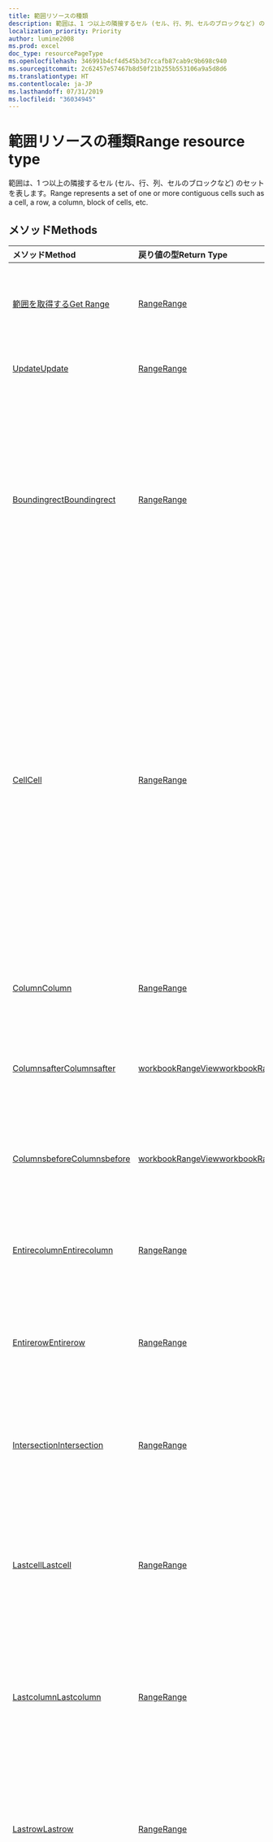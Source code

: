 ```yaml
---
title: 範囲リソースの種類
description: 範囲は、1 つ以上の隣接するセル (セル、行、列、セルのブロックなど) のセットを表します。
localization_priority: Priority
author: lumine2008
ms.prod: excel
doc_type: resourcePageType
ms.openlocfilehash: 346991b4cf4d545b3d7ccafb87cab9c9b698c940
ms.sourcegitcommit: 2c62457e57467b8d50f21b255b553106a9a5d8d6
ms.translationtype: HT
ms.contentlocale: ja-JP
ms.lasthandoff: 07/31/2019
ms.locfileid: "36034945"
---
```

# <a name="range-resource-type"></a><span data-ttu-id="6cb67-103">範囲リソースの種類</span><span class="sxs-lookup"><span data-stu-id="6cb67-103">Range resource type</span></span>

<span data-ttu-id="6cb67-104">範囲は、1 つ以上の隣接するセル (セル、行、列、セルのブロックなど) のセットを表します。</span><span class="sxs-lookup"><span data-stu-id="6cb67-104">Range represents a set of one or more contiguous cells such as a cell, a row, a column, block of cells, etc.</span></span>


## <a name="methods"></a><span data-ttu-id="6cb67-105">メソッド</span><span class="sxs-lookup"><span data-stu-id="6cb67-105">Methods</span></span>

| <span data-ttu-id="6cb67-106">メソッド</span><span class="sxs-lookup"><span data-stu-id="6cb67-106">Method</span></span>           | <span data-ttu-id="6cb67-107">戻り値の型</span><span class="sxs-lookup"><span data-stu-id="6cb67-107">Return Type</span></span>    |<span data-ttu-id="6cb67-108">説明</span><span class="sxs-lookup"><span data-stu-id="6cb67-108">Description</span></span>|
|:---------------|:--------|:----------|
|[<span data-ttu-id="6cb67-109">範囲を取得する</span><span class="sxs-lookup"><span data-stu-id="6cb67-109">Get Range</span></span>](../api/range-get.md) | [<span data-ttu-id="6cb67-110">Range</span><span class="sxs-lookup"><span data-stu-id="6cb67-110">Range</span></span>](range.md) |<span data-ttu-id="6cb67-111">範囲オブジェクトのプロパティと関係を読み取ります。</span><span class="sxs-lookup"><span data-stu-id="6cb67-111">Read properties and relationships of range object.</span></span>|
|[<span data-ttu-id="6cb67-112">Update</span><span class="sxs-lookup"><span data-stu-id="6cb67-112">Update</span></span>](../api/range-update.md) | [<span data-ttu-id="6cb67-113">Range</span><span class="sxs-lookup"><span data-stu-id="6cb67-113">Range</span></span>](range.md)   |<span data-ttu-id="6cb67-114">範囲オブジェクトを更新します。</span><span class="sxs-lookup"><span data-stu-id="6cb67-114">Update Range object.</span></span> |
|[<span data-ttu-id="6cb67-115">Boundingrect</span><span class="sxs-lookup"><span data-stu-id="6cb67-115">Boundingrect</span></span>](../api/range-boundingrect.md)|[<span data-ttu-id="6cb67-116">Range</span><span class="sxs-lookup"><span data-stu-id="6cb67-116">Range</span></span>](range.md)|<span data-ttu-id="6cb67-p101">指定した範囲を包含する、最小の Range オブジェクトを取得します。たとえば、"B2:C5" と "D10:E15" の GetBoundingRect は、"B2:E16" になります。</span><span class="sxs-lookup"><span data-stu-id="6cb67-p101">Gets the smallest range object that encompasses the given ranges. For example, the GetBoundingRect of "B2:C5" and "D10:E15" is "B2:E16".</span></span>|
|[<span data-ttu-id="6cb67-119">Cell</span><span class="sxs-lookup"><span data-stu-id="6cb67-119">Cell</span></span>](../api/range-cell.md)|[<span data-ttu-id="6cb67-120">Range</span><span class="sxs-lookup"><span data-stu-id="6cb67-120">Range</span></span>](range.md)|<span data-ttu-id="6cb67-p102">行と列の番号に基づいて、1 つのセルを含んだ範囲オブジェクトを取得します。以外このセルは、ワークシートのグリッド内であれば、親の範囲の境界の外のセルであってもかまいません。返されるセルは、範囲の左上のセルを基準に配置されます。</span><span class="sxs-lookup"><span data-stu-id="6cb67-p102">Gets the range object containing the single cell based on row and column numbers. The cell can be outside the bounds of its parent range, so long as it's stays within the worksheet grid. The returned cell is located relative to the top left cell of the range.</span></span>|
|[<span data-ttu-id="6cb67-124">Column</span><span class="sxs-lookup"><span data-stu-id="6cb67-124">Column</span></span>](../api/range-column.md)|[<span data-ttu-id="6cb67-125">Range</span><span class="sxs-lookup"><span data-stu-id="6cb67-125">Range</span></span>](range.md)|<span data-ttu-id="6cb67-126">範囲に含まれる列を 1 つ取得します。</span><span class="sxs-lookup"><span data-stu-id="6cb67-126">Gets a column contained in the range.</span></span>|
|[<span data-ttu-id="6cb67-127">Columnsafter</span><span class="sxs-lookup"><span data-stu-id="6cb67-127">Columnsafter</span></span>](../api/workbookrange-columnsafter.md)|[<span data-ttu-id="6cb67-128">workbookRangeView</span><span class="sxs-lookup"><span data-stu-id="6cb67-128">workbookRangeView</span></span>](workbookrangeview.md)|<span data-ttu-id="6cb67-129">指定した範囲の右にある特定の列数を取得します。</span><span class="sxs-lookup"><span data-stu-id="6cb67-129">Gets a certain number of columns to the right of the given range.</span></span>|
|[<span data-ttu-id="6cb67-130">Columnsbefore</span><span class="sxs-lookup"><span data-stu-id="6cb67-130">Columnsbefore</span></span>](../api/workbookrange-columnsbefore.md)|[<span data-ttu-id="6cb67-131">workbookRangeView</span><span class="sxs-lookup"><span data-stu-id="6cb67-131">workbookRangeView</span></span>](workbookrangeview.md)|<span data-ttu-id="6cb67-132">指定した範囲の左にある特定の列数を取得します。</span><span class="sxs-lookup"><span data-stu-id="6cb67-132">Gets a certain number of columns to the left of the given range.</span></span>|
|[<span data-ttu-id="6cb67-133">Entirecolumn</span><span class="sxs-lookup"><span data-stu-id="6cb67-133">Entirecolumn</span></span>](../api/range-entirecolumn.md)|[<span data-ttu-id="6cb67-134">Range</span><span class="sxs-lookup"><span data-stu-id="6cb67-134">Range</span></span>](range.md)|<span data-ttu-id="6cb67-135">範囲に含まれるすべての列を表すオブジェクトを取得します。</span><span class="sxs-lookup"><span data-stu-id="6cb67-135">Gets an object that represents the entire column of the range.</span></span>|
|[<span data-ttu-id="6cb67-136">Entirerow</span><span class="sxs-lookup"><span data-stu-id="6cb67-136">Entirerow</span></span>](../api/range-entirerow.md)|[<span data-ttu-id="6cb67-137">Range</span><span class="sxs-lookup"><span data-stu-id="6cb67-137">Range</span></span>](range.md)|<span data-ttu-id="6cb67-138">範囲に含まれるすべての行を表すオブジェクトを取得します。</span><span class="sxs-lookup"><span data-stu-id="6cb67-138">Gets an object that represents the entire row of the range.</span></span>|
|[<span data-ttu-id="6cb67-139">Intersection</span><span class="sxs-lookup"><span data-stu-id="6cb67-139">Intersection</span></span>](../api/range-intersection.md)|[<span data-ttu-id="6cb67-140">Range</span><span class="sxs-lookup"><span data-stu-id="6cb67-140">Range</span></span>](range.md)|<span data-ttu-id="6cb67-141">指定した範囲の長方形の交差を表す範囲オブジェクトを取得します。</span><span class="sxs-lookup"><span data-stu-id="6cb67-141">Gets the range object that represents the rectangular intersection of the given ranges.</span></span>|
|[<span data-ttu-id="6cb67-142">Lastcell</span><span class="sxs-lookup"><span data-stu-id="6cb67-142">Lastcell</span></span>](../api/range-lastcell.md)|[<span data-ttu-id="6cb67-143">Range</span><span class="sxs-lookup"><span data-stu-id="6cb67-143">Range</span></span>](range.md)|<span data-ttu-id="6cb67-p103">範囲内の最後のセルを取得します。たとえば、"B2:D5" の最後のセルは "D5" になります。</span><span class="sxs-lookup"><span data-stu-id="6cb67-p103">Gets the last cell within the range. For example, the last cell of "B2:D5" is "D5".</span></span>|
|[<span data-ttu-id="6cb67-146">Lastcolumn</span><span class="sxs-lookup"><span data-stu-id="6cb67-146">Lastcolumn</span></span>](../api/range-lastcolumn.md)|[<span data-ttu-id="6cb67-147">Range</span><span class="sxs-lookup"><span data-stu-id="6cb67-147">Range</span></span>](range.md)|<span data-ttu-id="6cb67-p104">範囲内の最後の列を取得します。たとえば、"B2:D5" の最後の列は "D2:D5" になります。</span><span class="sxs-lookup"><span data-stu-id="6cb67-p104">Gets the last column within the range. For example, the last column of "B2:D5" is "D2:D5".</span></span>|
|[<span data-ttu-id="6cb67-150">Lastrow</span><span class="sxs-lookup"><span data-stu-id="6cb67-150">Lastrow</span></span>](../api/range-lastrow.md)|[<span data-ttu-id="6cb67-151">Range</span><span class="sxs-lookup"><span data-stu-id="6cb67-151">Range</span></span>](range.md)|<span data-ttu-id="6cb67-p105">範囲内の最後の行を取得します。たとえば、"B2:D5" の最後の行は "B5:D5" になります。</span><span class="sxs-lookup"><span data-stu-id="6cb67-p105">Gets the last row within the range. For example, the last row of "B2:D5" is "B5:D5".</span></span>|
|[<span data-ttu-id="6cb67-154">Offsetrange</span><span class="sxs-lookup"><span data-stu-id="6cb67-154">Offsetrange</span></span>](../api/range-offsetrange.md)|[<span data-ttu-id="6cb67-155">Range</span><span class="sxs-lookup"><span data-stu-id="6cb67-155">Range</span></span>](range.md)|<span data-ttu-id="6cb67-p106">指定した範囲からのオフセットで範囲を表すオブジェクトを取得します。返される範囲のディメンションは、この範囲と一致します。結果の範囲が、ワークシートのグリッドの境界線の外にはみ出る場合は、例外がスローされます。</span><span class="sxs-lookup"><span data-stu-id="6cb67-p106">Gets an object which represents a range that's offset from the specified range. The dimension of the returned range will match this range. If the resulting range is forced outside the bounds of the worksheet grid, an exception will be thrown.</span></span>|
|[<span data-ttu-id="6cb67-159">Row</span><span class="sxs-lookup"><span data-stu-id="6cb67-159">Row</span></span>](../api/range-row.md)|[<span data-ttu-id="6cb67-160">Range</span><span class="sxs-lookup"><span data-stu-id="6cb67-160">Range</span></span>](range.md)|<span data-ttu-id="6cb67-161">範囲に含まれている行を 1 つ取得します。</span><span class="sxs-lookup"><span data-stu-id="6cb67-161">Gets a row contained in the range.</span></span>|
|[<span data-ttu-id="6cb67-162">Rowsabove</span><span class="sxs-lookup"><span data-stu-id="6cb67-162">Rowsabove</span></span>](../api/workbookrange-rowsabove.md)|[<span data-ttu-id="6cb67-163">workbookRangeView</span><span class="sxs-lookup"><span data-stu-id="6cb67-163">workbookRangeView</span></span>](workbookrangeview.md)|<span data-ttu-id="6cb67-164">指定した範囲の上にある特定の行数を取得します。</span><span class="sxs-lookup"><span data-stu-id="6cb67-164">Gets a certain number of rows above a given range.</span></span>|
|[<span data-ttu-id="6cb67-165">Rowsbelow</span><span class="sxs-lookup"><span data-stu-id="6cb67-165">Rowsbelow</span></span>](../api/workbookrange-rowsbelow.md)|[<span data-ttu-id="6cb67-166">workbookRangeView</span><span class="sxs-lookup"><span data-stu-id="6cb67-166">workbookRangeView</span></span>](workbookrangeview.md)|<span data-ttu-id="6cb67-167">指定した範囲の下にある特定の行数を取得します。</span><span class="sxs-lookup"><span data-stu-id="6cb67-167">Gets a certain number of rows below a given range.</span></span>|
|[<span data-ttu-id="6cb67-168">Usedrange</span><span class="sxs-lookup"><span data-stu-id="6cb67-168">Usedrange</span></span>](../api/range-usedrange.md)|[<span data-ttu-id="6cb67-169">Range</span><span class="sxs-lookup"><span data-stu-id="6cb67-169">Range</span></span>](range.md)|<span data-ttu-id="6cb67-170">指定した範囲オブジェクトのうち使用されている範囲を返します。</span><span class="sxs-lookup"><span data-stu-id="6cb67-170">Returns the used range of the given range object.</span></span>|
|[<span data-ttu-id="6cb67-171">Clear</span><span class="sxs-lookup"><span data-stu-id="6cb67-171">Clear</span></span>](../api/range-clear.md)|<span data-ttu-id="6cb67-172">なし</span><span class="sxs-lookup"><span data-stu-id="6cb67-172">None</span></span>|<span data-ttu-id="6cb67-173">範囲の値、書式、塗りつぶし、罫線などをクリアします。</span><span class="sxs-lookup"><span data-stu-id="6cb67-173">Clear range values, format, fill, border, etc.</span></span>|
|[<span data-ttu-id="6cb67-174">Delete</span><span class="sxs-lookup"><span data-stu-id="6cb67-174">Delete</span></span>](../api/range-delete.md)|<span data-ttu-id="6cb67-175">なし</span><span class="sxs-lookup"><span data-stu-id="6cb67-175">None</span></span>|<span data-ttu-id="6cb67-176">範囲に関連付けられているセルを削除します。</span><span class="sxs-lookup"><span data-stu-id="6cb67-176">Deletes the cells associated with the range.</span></span>|
|[<span data-ttu-id="6cb67-177">Insert</span><span class="sxs-lookup"><span data-stu-id="6cb67-177">Insert</span></span>](../api/range-insert.md)|[<span data-ttu-id="6cb67-178">Range</span><span class="sxs-lookup"><span data-stu-id="6cb67-178">Range</span></span>](range.md)|<span data-ttu-id="6cb67-p107">この範囲を占めるセルまたはセルの範囲をワークシートに挿入し、領域を空けるために他のセルをシフトします。この時点で空き領域に位置する、新しい Range オブジェクトが返されます。</span><span class="sxs-lookup"><span data-stu-id="6cb67-p107">Inserts a cell or a range of cells into the worksheet in place of this range, and shifts the other cells to make space. Returns a new Range object at the now blank space.</span></span>|
|[<span data-ttu-id="6cb67-181">Merge</span><span class="sxs-lookup"><span data-stu-id="6cb67-181">Merge</span></span>](../api/range-merge.md)|<span data-ttu-id="6cb67-182">なし</span><span class="sxs-lookup"><span data-stu-id="6cb67-182">None</span></span>|<span data-ttu-id="6cb67-183">範囲内のセルをワークシートの 1 つの領域に結合します。</span><span class="sxs-lookup"><span data-stu-id="6cb67-183">Merge the range cells into one region in the worksheet.</span></span>|
|[<span data-ttu-id="6cb67-184">Resizedrange</span><span class="sxs-lookup"><span data-stu-id="6cb67-184">Resizedrange</span></span>](../api/workbookrange-resizedrange.md)|[<span data-ttu-id="6cb67-185">workbookRangeView</span><span class="sxs-lookup"><span data-stu-id="6cb67-185">workbookRangeView</span></span>](workbookrangeview.md)|<span data-ttu-id="6cb67-186">現在の範囲オブジェクトに似た (ただし、右下隅がいくつかの行と列で拡張 (または縮小) されている) 範囲オブジェクトを取得します。</span><span class="sxs-lookup"><span data-stu-id="6cb67-186">Gets a range object similar to the current range object, but with its bottom-right corner expanded (or contracted) by some number of rows and columns.</span></span>|
|[<span data-ttu-id="6cb67-187">Unmerge</span><span class="sxs-lookup"><span data-stu-id="6cb67-187">Unmerge</span></span>](../api/range-unmerge.md)|<span data-ttu-id="6cb67-188">なし</span><span class="sxs-lookup"><span data-stu-id="6cb67-188">None</span></span>|<span data-ttu-id="6cb67-189">範囲内のセルを結合解除して別々のセルにします。</span><span class="sxs-lookup"><span data-stu-id="6cb67-189">Unmerge the range cells into separate cells.</span></span>|
|[<span data-ttu-id="6cb67-190">Visibleview</span><span class="sxs-lookup"><span data-stu-id="6cb67-190">Visibleview</span></span>](../api/workbookrange-visibleview.md)|[<span data-ttu-id="6cb67-191">workbookRangeView</span><span class="sxs-lookup"><span data-stu-id="6cb67-191">workbookRangeView</span></span>](workbookrangeview.md)|<span data-ttu-id="6cb67-192">フィルター済み範囲から、表示されている範囲を取得します。</span><span class="sxs-lookup"><span data-stu-id="6cb67-192">Get the range visible from a filtered range.</span></span>|

## <a name="properties"></a><span data-ttu-id="6cb67-193">プロパティ</span><span class="sxs-lookup"><span data-stu-id="6cb67-193">Properties</span></span>
| <span data-ttu-id="6cb67-194">プロパティ</span><span class="sxs-lookup"><span data-stu-id="6cb67-194">Property</span></span>     | <span data-ttu-id="6cb67-195">型</span><span class="sxs-lookup"><span data-stu-id="6cb67-195">Type</span></span>   |<span data-ttu-id="6cb67-196">説明</span><span class="sxs-lookup"><span data-stu-id="6cb67-196">Description</span></span>|
|:---------------|:--------|:----------|
|<span data-ttu-id="6cb67-197">address</span><span class="sxs-lookup"><span data-stu-id="6cb67-197">address</span></span>|<span data-ttu-id="6cb67-198">string</span><span class="sxs-lookup"><span data-stu-id="6cb67-198">string</span></span>|<span data-ttu-id="6cb67-p108">A1 スタイルの範囲参照を表します。アドレス値には、シート参照が格納されます (例: Sheet1!A1:B4)。読み取り専用です。</span><span class="sxs-lookup"><span data-stu-id="6cb67-p108">Represents the range reference in A1-style. Address value will contain the Sheet reference (e.g. Sheet1!A1:B4). Read-only.</span></span>|
|<span data-ttu-id="6cb67-202">addressLocal</span><span class="sxs-lookup"><span data-stu-id="6cb67-202">addressLocal</span></span>|<span data-ttu-id="6cb67-203">string</span><span class="sxs-lookup"><span data-stu-id="6cb67-203">string</span></span>|<span data-ttu-id="6cb67-p109">ユーザーの言語で指定された範囲の範囲参照を表します。読み取り専用です。</span><span class="sxs-lookup"><span data-stu-id="6cb67-p109">Represents range reference for the specified range in the language of the user. Read-only.</span></span>|
|<span data-ttu-id="6cb67-206">cellCount</span><span class="sxs-lookup"><span data-stu-id="6cb67-206">cellCount</span></span>|<span data-ttu-id="6cb67-207">int</span><span class="sxs-lookup"><span data-stu-id="6cb67-207">int</span></span>|<span data-ttu-id="6cb67-p110">範囲に含まれるセルの数。読み取り専用です。</span><span class="sxs-lookup"><span data-stu-id="6cb67-p110">Number of cells in the range. Read-only.</span></span>|
|<span data-ttu-id="6cb67-210">columnCount</span><span class="sxs-lookup"><span data-stu-id="6cb67-210">columnCount</span></span>|<span data-ttu-id="6cb67-211">int</span><span class="sxs-lookup"><span data-stu-id="6cb67-211">int</span></span>|<span data-ttu-id="6cb67-p111">範囲に含まれる列の合計数を表します。読み取り専用です。</span><span class="sxs-lookup"><span data-stu-id="6cb67-p111">Represents the total number of columns in the range. Read-only.</span></span>|
|<span data-ttu-id="6cb67-214">columnHidden</span><span class="sxs-lookup"><span data-stu-id="6cb67-214">columnHidden</span></span>|<span data-ttu-id="6cb67-215">boolean</span><span class="sxs-lookup"><span data-stu-id="6cb67-215">boolean</span></span>|<span data-ttu-id="6cb67-216">現在の範囲のすべての列が非表示になっているかどうかを表します。</span><span class="sxs-lookup"><span data-stu-id="6cb67-216">Represents if all columns of the current range are hidden.</span></span>|
|<span data-ttu-id="6cb67-217">columnIndex</span><span class="sxs-lookup"><span data-stu-id="6cb67-217">columnIndex</span></span>|<span data-ttu-id="6cb67-218">int</span><span class="sxs-lookup"><span data-stu-id="6cb67-218">int</span></span>|<span data-ttu-id="6cb67-p112">範囲に含まれる最初のセルの列番号を表します。0 を起点とする番号になります。読み取り専用です。</span><span class="sxs-lookup"><span data-stu-id="6cb67-p112">Represents the column number of the first cell in the range. Zero-indexed. Read-only.</span></span>|
|<span data-ttu-id="6cb67-222">formulas</span><span class="sxs-lookup"><span data-stu-id="6cb67-222">formulas</span></span>|<span data-ttu-id="6cb67-223">Json</span><span class="sxs-lookup"><span data-stu-id="6cb67-223">Json</span></span>|<span data-ttu-id="6cb67-224">A1 スタイル表記の数式を表します。</span><span class="sxs-lookup"><span data-stu-id="6cb67-224">Represents the formula in A1-style notation.</span></span>|
|<span data-ttu-id="6cb67-225">formulasLocal</span><span class="sxs-lookup"><span data-stu-id="6cb67-225">formulasLocal</span></span>|<span data-ttu-id="6cb67-226">Json</span><span class="sxs-lookup"><span data-stu-id="6cb67-226">Json</span></span>|<span data-ttu-id="6cb67-p113">ユーザーの言語と数値書式ロケールで、A1 スタイル表記の数式を表します。たとえば、英語の数式 "=SUM(A1, 1.5)" は、ドイツ語では "=SUMME(A1; 1,5)" になります。</span><span class="sxs-lookup"><span data-stu-id="6cb67-p113">Represents the formula in A1-style notation, in the user's language and number-formatting locale.  For example, the English "=SUM(A1, 1.5)" formula would become "=SUMME(A1; 1,5)" in German.</span></span>|
|<span data-ttu-id="6cb67-229">formulasR1C1</span><span class="sxs-lookup"><span data-stu-id="6cb67-229">formulasR1C1</span></span>|<span data-ttu-id="6cb67-230">Json</span><span class="sxs-lookup"><span data-stu-id="6cb67-230">Json</span></span>|<span data-ttu-id="6cb67-231">R1C1 スタイル表記の数式を表します。</span><span class="sxs-lookup"><span data-stu-id="6cb67-231">Represents the formula in R1C1-style notation.</span></span>|
|<span data-ttu-id="6cb67-232">hidden</span><span class="sxs-lookup"><span data-stu-id="6cb67-232">hidden</span></span>|<span data-ttu-id="6cb67-233">boolean</span><span class="sxs-lookup"><span data-stu-id="6cb67-233">boolean</span></span>|<span data-ttu-id="6cb67-p114">現在の範囲のすべてのセルが非表示になっているかどうかを表します。読み取り専用です。</span><span class="sxs-lookup"><span data-stu-id="6cb67-p114">Represents if all cells of the current range are hidden. Read-only.</span></span>|
|<span data-ttu-id="6cb67-236">numberFormat</span><span class="sxs-lookup"><span data-stu-id="6cb67-236">numberFormat</span></span>|<span data-ttu-id="6cb67-237">Json</span><span class="sxs-lookup"><span data-stu-id="6cb67-237">Json</span></span>|<span data-ttu-id="6cb67-238">指定したセルの Excel の数値書式コードを表します。</span><span class="sxs-lookup"><span data-stu-id="6cb67-238">Represents Excel's number format code for the given cell.</span></span>|
|<span data-ttu-id="6cb67-239">rowCount</span><span class="sxs-lookup"><span data-stu-id="6cb67-239">rowCount</span></span>|<span data-ttu-id="6cb67-240">int</span><span class="sxs-lookup"><span data-stu-id="6cb67-240">int</span></span>|<span data-ttu-id="6cb67-p115">範囲に含まれる行の合計数を返します。読み取り専用です。</span><span class="sxs-lookup"><span data-stu-id="6cb67-p115">Returns the total number of rows in the range. Read-only.</span></span>|
|<span data-ttu-id="6cb67-243">rowHidden</span><span class="sxs-lookup"><span data-stu-id="6cb67-243">rowHidden</span></span>|<span data-ttu-id="6cb67-244">boolean</span><span class="sxs-lookup"><span data-stu-id="6cb67-244">boolean</span></span>|<span data-ttu-id="6cb67-245">現在の範囲のすべての行が非表示になっているかどうかを表します。</span><span class="sxs-lookup"><span data-stu-id="6cb67-245">Represents if all rows of the current range are hidden.</span></span>|
|<span data-ttu-id="6cb67-246">rowIndex</span><span class="sxs-lookup"><span data-stu-id="6cb67-246">rowIndex</span></span>|<span data-ttu-id="6cb67-247">int</span><span class="sxs-lookup"><span data-stu-id="6cb67-247">int</span></span>|<span data-ttu-id="6cb67-p116">範囲に含まれる最初のセルの行番号を返します。0 を起点とする番号になります。読み取り専用です。</span><span class="sxs-lookup"><span data-stu-id="6cb67-p116">Returns the row number of the first cell in the range. Zero-indexed. Read-only.</span></span>|
|<span data-ttu-id="6cb67-251">text</span><span class="sxs-lookup"><span data-stu-id="6cb67-251">text</span></span>|<span data-ttu-id="6cb67-252">Json</span><span class="sxs-lookup"><span data-stu-id="6cb67-252">Json</span></span>|<span data-ttu-id="6cb67-p117">指定した範囲のテキスト値。テキスト値は、セルの幅には依存しません。Excel UI で発生する # 記号による置換は、この API から返されるテキスト値には影響しません。読み取り専用です。</span><span class="sxs-lookup"><span data-stu-id="6cb67-p117">Text values of the specified range. The Text value will not depend on the cell width. The # sign substitution that happens in Excel UI will not affect the text value returned by the API. Read-only.</span></span>|
|<span data-ttu-id="6cb67-257">valueTypes</span><span class="sxs-lookup"><span data-stu-id="6cb67-257">valueTypes</span></span>|<span data-ttu-id="6cb67-258">Json</span><span class="sxs-lookup"><span data-stu-id="6cb67-258">Json</span></span>|<span data-ttu-id="6cb67-259">各セルのデータの種類を表します。</span><span class="sxs-lookup"><span data-stu-id="6cb67-259">Represents the type of data of each cell.</span></span> <span data-ttu-id="6cb67-260">使用可能な値: `Unknown`、`Empty`、`String`、`Integer`、`Double`、`Boolean`、`Error`。</span><span class="sxs-lookup"><span data-stu-id="6cb67-260">The possible values are: `Unknown`, `Empty`, `String`, `Integer`, `Double`, `Boolean`, `Error`.</span></span> <span data-ttu-id="6cb67-261">読み取り専用です。</span><span class="sxs-lookup"><span data-stu-id="6cb67-261">Read-only.</span></span>|
|<span data-ttu-id="6cb67-262">values</span><span class="sxs-lookup"><span data-stu-id="6cb67-262">values</span></span>|<span data-ttu-id="6cb67-263">Json</span><span class="sxs-lookup"><span data-stu-id="6cb67-263">Json</span></span>|<span data-ttu-id="6cb67-p119">指定した範囲の Raw 値を表します。返されるデータの型は、文字列、数値、またはブール値のいずれかになります。エラーが含まれているセルは、エラー文字列を返します。</span><span class="sxs-lookup"><span data-stu-id="6cb67-p119">Represents the raw values of the specified range. The data returned could be of type string, number, or a boolean. Cell that contain an error will return the error string.</span></span>|

## <a name="relationships"></a><span data-ttu-id="6cb67-267">関係</span><span class="sxs-lookup"><span data-stu-id="6cb67-267">Relationships</span></span>
| <span data-ttu-id="6cb67-268">リレーションシップ</span><span class="sxs-lookup"><span data-stu-id="6cb67-268">Relationship</span></span> | <span data-ttu-id="6cb67-269">型</span><span class="sxs-lookup"><span data-stu-id="6cb67-269">Type</span></span>   |<span data-ttu-id="6cb67-270">説明</span><span class="sxs-lookup"><span data-stu-id="6cb67-270">Description</span></span>|
|:---------------|:--------|:----------|
|<span data-ttu-id="6cb67-271">format</span><span class="sxs-lookup"><span data-stu-id="6cb67-271">format</span></span>|[<span data-ttu-id="6cb67-272">WorkbookRangeFormat</span><span class="sxs-lookup"><span data-stu-id="6cb67-272">WorkbookRangeFormat</span></span>](rangeformat.md)|<span data-ttu-id="6cb67-p120">Format オブジェクト (範囲のフォント、塗りつぶし、罫線、配置などのプロパティをカプセル化するオブジェクト) を返します。読み取り専用です。</span><span class="sxs-lookup"><span data-stu-id="6cb67-p120">Returns a format object, encapsulating the range's font, fill, borders, alignment, and other properties. Read-only.</span></span>|
|<span data-ttu-id="6cb67-275">sort</span><span class="sxs-lookup"><span data-stu-id="6cb67-275">sort</span></span>|[<span data-ttu-id="6cb67-276">WorkbookRangeSort</span><span class="sxs-lookup"><span data-stu-id="6cb67-276">WorkbookRangeSort</span></span>](rangesort.md)|<span data-ttu-id="6cb67-p121">現在の範囲を含んでいるワークシート。読み取り専用です。</span><span class="sxs-lookup"><span data-stu-id="6cb67-p121">The worksheet containing the current range. Read-only.</span></span>|
|<span data-ttu-id="6cb67-279">worksheet</span><span class="sxs-lookup"><span data-stu-id="6cb67-279">worksheet</span></span>|[<span data-ttu-id="6cb67-280">WorkbookWorksheet</span><span class="sxs-lookup"><span data-stu-id="6cb67-280">WorkbookWorksheet</span></span>](worksheet.md)|<span data-ttu-id="6cb67-p122">現在の範囲を含んでいるワークシート。読み取り専用です。</span><span class="sxs-lookup"><span data-stu-id="6cb67-p122">The worksheet containing the current range. Read-only.</span></span>|

## <a name="json-representation"></a><span data-ttu-id="6cb67-283">JSON 表記</span><span class="sxs-lookup"><span data-stu-id="6cb67-283">JSON representation</span></span>

<span data-ttu-id="6cb67-284">以下は、リソースの JSON 表記です。</span><span class="sxs-lookup"><span data-stu-id="6cb67-284">Here is a JSON representation of the resource.</span></span>

<!-- {
  "blockType": "resource",
  "baseType": "microsoft.graph.entity",
  "optionalProperties": [

  ],
  "@odata.type": "microsoft.graph.workbookRange"
}-->

```json
{
  "address": "string",
  "addressLocal": "string",
  "cellCount": 1024,
  "columnCount": 1024,
  "columnHidden": true,
  "columnIndex": 1024,
  "formulas": "json",
  "formulasLocal": "json",
  "formulasR1C1": "json",
  "hidden": true,
  "numberFormat": "json",
  "rowCount": 1024,
  "rowHidden": true,
  "rowIndex": 1024,
  "text": "json",
  "valueTypes": "string",
  "values": "json"
}

```

<!-- uuid: 8fcb5dbc-d5aa-4681-8e31-b001d5168d79
2015-10-25 14:57:30 UTC -->
<!-- {
  "type": "#page.annotation",
  "description": "Range resource",
  "keywords": "",
  "section": "documentation",
  "tocPath": ""
}-->
